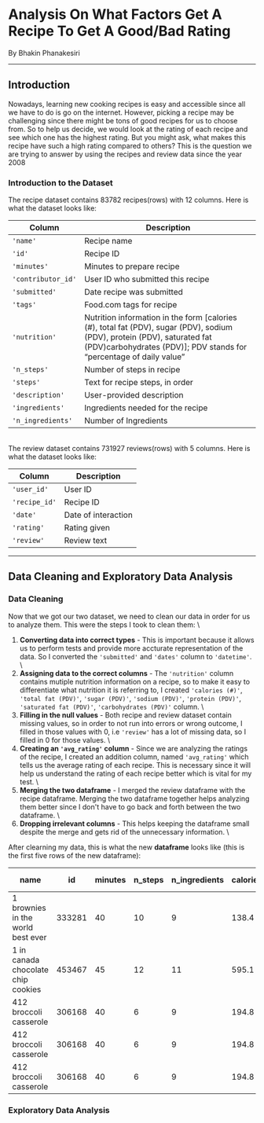 # Analysis On What Factors Get A Recipe To Get A Good/Bad Rating

By Bhakin Phanakesiri

---
## Introduction

Nowadays, learning new cooking recipes is easy and accessible since all we have to do is go on the internet. However, picking a recipe may be challenging since there might be tons of good recipes for us to choose from. So to help us decide, we would look at the rating of each recipe and see which one has the highest rating. But you might ask, what makes this recipe have such a high rating compared to others? This is the question we are trying to answer by using the recipes and review data since the year 2008

### Introduction to the Dataset

The recipe dataset contains 83782 recipes(rows) with 12 columns. Here is what the dataset looks like: 

|Column	                 |Description|
|---                     |---        |
|`'name'`                |Recipe name|
|`'id'`                  |Recipe ID|
|`'minutes'`             |Minutes to prepare recipe|
|`'contributor_id'`      |User ID who submitted this recipe|
|`'submitted'`           |Date recipe was submitted|
|`'tags'`                |Food.com tags for recipe|
|`'nutrition'`           |Nutrition information in the form [calories (#), total fat (PDV), sugar (PDV), sodium (PDV), protein (PDV), saturated fat (PDV)carbohydrates (PDV)]; PDV stands for “percentage of daily value”|
|`'n_steps'`             |Number of steps in recipe|
|`'steps'`               |Text for recipe steps, in order|
|`'description'`         |User-provided description|
|`'ingredients'`         |Ingredients needed for the recipe|
|`'n_ingredients'`       |Number of Ingredients|

\
The review dataset contains 731927 reviews(rows) with 5 columns. Here is what the dataset looks like:

|Column	                 |Description|
|---                     |---        |
|`'user_id'`             |User ID|
|`'recipe_id'`           |Recipe ID|
|`'date'`                |Date of interaction|
|`'rating'`              |Rating given|
|`'review'`              |Review text|

---

## Data Cleaning and Exploratory Data Analysis
### Data Cleaning

Now that we got our two dataset, we need to clean our data in order for us to analyze them. This were the steps I took to clean them: \
1) **Converting data into correct types** - This is important because it allows us to perform tests and provide more accturate representation of the data. So I converted the `'submitted'` and `'dates'` column to `'datetime'`. \
2) **Assigning data to the correct columns** - The `'nutrition'`  column contains mutiple nutrition information on a recipe, so to make it easy to differentiate what nutrition it is referring to, I created `'calories (#)'`, `'total fat (PDV)'`, `'sugar (PDV)'`, `'sodium (PDV)'`, `'protein (PDV)'`, `'saturated fat (PDV)'`, `'carbohydrates (PDV)'` column. \
3) **Filling in the null values** - Both recipe and review dataset contain missing values, so in order to not run into errors or wrong outcome, I filled in those values with 0, i.e `'review'` has a lot of missing data, so I filled in 0 for those values. \
4) **Creating an `'avg_rating'` column** - Since we are analyzing the ratings of the recipe, I created an addition column, named `'avg_rating'` which tells us the average rating of each recipe. This is necessary since it will help us understand the rating of each recipe better which is vital for my test. \
5) **Merging the two dataframe** - I merged the review dataframe with the recipe dataframe. Merging the two dataframe together helps analyzing them better since I don't have to go back and forth between the two dataframe. \
6) **Dropping irrelevant columns** - This helps keeping the dataframe small despite the merge and gets rid of the unnecessary information. \

After clearning my data, this is what the new **dataframe** looks like (this is the first five rows of the new dataframe):

| name | id | minutes | n_steps | n_ingredients | calories(#) | total fat(PDV) | sugar(PDV) | sodium(PDV) | protein(PDV) | saturated fat(PDV)| carbohydrate(PDV) | 
|------|----|---------|---------|---------------|-------------|----------------|------------|-------------|--------------|-------------------|-------------------|
|1 brownies in the world    best ever |333281 |40 |10 |9 |138.4 |10.0 |50.0 |3.0 |3.0 |19.0 |6.0 |4 |4.0 |
|1 in canada chocolate chip cookies |453467 |45 |12 |11 |595.1 |46.0 |211.0 |22.0 |13.0 |51.0 |26.0 |5 |5.0 |
|412 broccoli casserole    |306168   |40  |6  |9  |194.8   |20.0   |6.0   |32.0   |22.0   |   36.0   |3.0    |5   |5.0   |
|412 broccoli casserole    |306168   |40  |6  |9  |194.8   |20.0   |6.0   |32.0   |22.0   |   36.0   |3.0    |5   |5.0   |
|412 broccoli casserole    |306168   |40  |6  |9  |194.8   |20.0   |6.0   |32.0   |22.0   |   36.0   |3.0    |5   |5.0   |

### Exploratory Data Analysis



